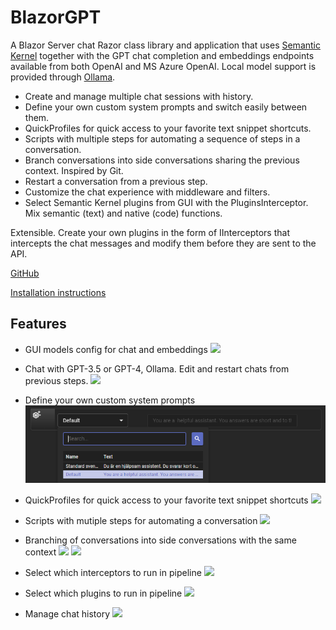 # BlazorGPT

A Blazor Server chat Razor class library and application that uses <a href="https://learn.microsoft.com/en-us/semantic-kernel/overview">Semantic Kernel</a> together with the GPT chat completion and embeddings endpoints available from both OpenAI and MS Azure OpenAI. 
Local model support is provided through [Ollama](https://github.com/jmorganca/ollama).

- Create and manage multiple chat sessions with history. 
- Define your own custom system prompts and switch easily between them.
- QuickProfiles for quick access to your favorite text snippet shortcuts. 
- Scripts with multiple steps for automating a sequence of steps in a conversation. 
- Branch conversations into side conversations sharing the previous context. Inspired by Git.
- Restart a conversation from a previous step. 
- Customize the chat experience with middleware and filters.
- Select Semantic Kernel plugins from GUI with the PluginsInterceptor. Mix semantic (text) and native (code) functions.

Extensible. Create your own plugins in the form of IInterceptors that intercepts the chat messages and modify them before they are sent to the API. 

[GitHub](https://github.com/magols/BlazorGPT)

[Installation instructions](docs/setup.md)

## Features
- GUI models config for chat and embeddings
![](docs/images/modelconfig.png)

- Chat with GPT-3.5 or GPT-4, Ollama. Edit and restart chats from previous steps.
  ![](docs/images/chat_toolbox.png)
  
- Define your own custom system prompts
![System prompt dropdown grid](docs/images/syspromptgrid.png)

- QuickProfiles for quick access to your favorite text snippet shortcuts
  ![](docs/images/QP.png)

- Scripts with mutiple steps for automating a conversation
  ![](docs/images/editscript.png)
  
- Branching of conversations into side conversations with the same context
  ![](docs/images/hasbranch.png)
  ![](docs/images/branched.png)

- Select which interceptors to run in pipeline
![](docs/images/config_interceptors.png)

- Select which plugins to run in pipeline
  ![](docs/images/config_plugins.png)

- Manage chat history
  ![](docs/images/history.png)




